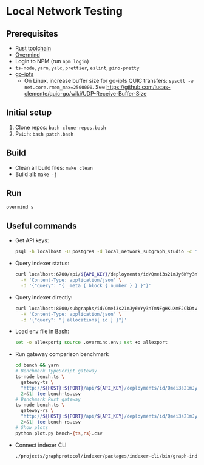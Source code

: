 # Local Network Testing

## Prerequisites

- [Rust toolchain](https://rustup.rs/)
- [Overmind](https://github.com/DarthSim/overmind)
- Login to NPM (run `npm login`)
- `ts-node`, `yarn`, `yalc`, `prettier`, `eslint`, `pino-pretty`
- [go-ipfs](https://github.com/ipfs/go-ipfs)
  - On Linux, increase buffer size for go-ipfs QUIC transfers: `sysctl -w net.core.rmem_max=2500000`. See https://github.com/lucas-clemente/quic-go/wiki/UDP-Receive-Buffer-Size

## Initial setup

1. Clone repos: `bash clone-repos.bash`
2. Patch: `bash patch.bash`

## Build

- Clean all build files: `make clean`
- Build all: `make -j`

## Run

`overmind s`

## Useful commands

- Get API keys:
  ```bash
  psql -h localhost -U postgres -d local_network_subgraph_studio -c 'SELECT * FROM "ApiKeys";'
  ```

- Query indexer status:
  ```bash
  curl localhost:6700/api/${API_KEY}/deployments/id/Qmei3s21mJy6WYy3nTmNFgHKuXmFJCkDtvTR7CeNVPiYiR \
    -H 'Content-Type: application/json' \
    -d '{"query": "{ _meta { block { number } } }"}'
  ```

- Query indexer directly:
  ```bash
  curl localhost:8000/subgraphs/id/Qmei3s21mJy6WYy3nTmNFgHKuXmFJCkDtvTR7CeNVPiYiR \
    -H 'Content-Type: application/json' \
    -d '{"query": "{ allocations{ id } }"}'
  ```

- Load env file in Bash:
  ```bash
  set -o allexport; source .overmind.env; set +o allexport
  ```

- Run gateway comparison benchmark
  ```bash
  cd bench && yarn
  # Benchmark TypeScript gateway
  ts-node bench.ts \
    gateway-ts \
    "http://${HOST}:${PORT}/api/${API_KEY}/deployments/id/Qmei3s21mJy6WYy3nTmNFgHKuXmFJCkDtvTR7CeNVPiYiR" \
    2>&1| tee bench-ts.csv
  # Benchmark Rust gateway
  ts-node bench.ts \
    gateway-rs \
    "http://${HOST}:${PORT}/api/${API_KEY}/deployments/id/Qmei3s21mJy6WYy3nTmNFgHKuXmFJCkDtvTR7CeNVPiYiR" \
    2>&1| tee bench-rs.csv
  # Show plots
  python plot.py bench-{ts,rs}.csv
  ```

- Connect indexer CLI
  ```bash
  ./projects/graphprotocol/indexer/packages/indexer-cli/bin/graph-indexer indexer connect http://localhost:18000
  ```

